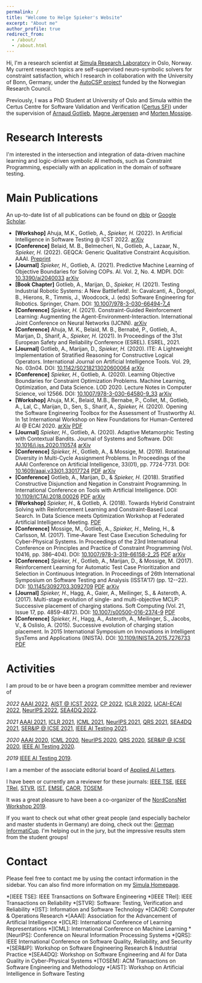 ```yaml
---
permalink: /
title: "Welcome to Helge Spieker's Website"
excerpt: "About me"
author_profile: true
redirect_from: 
  - /about/
  - /about.html
---
```


Hi, I'm a research scientist at [Simula Research Laboratory](https://www.simula.no/) in Oslo, Norway.
My current research topics are self-supervised neuro-symbolic solvers for constraint satisfaction, which I research in collaboration with the University of Bonn, Germany, under the [AutoCSP project](https://autocsp.eu/) funded by the Norwegian Research Council.

Previously, I was a PhD Student at University of Oslo and Simula within the Certus Centre for Software Validation and Verification ([Certus SFI](http://www.certus-sfi.no/)) under the supervision of [Arnaud Gotlieb](https://www.simula.no/people/arnaud), [Magne Jørgensen](https://www.simula.no/people/magnej) and [Morten Mossige](https://www.uis.no/nb/profile/1578).

Research Interests
======

I'm interested in the intersection and integration of data-driven machine learning and logic-driven symbolic AI methods, such as Constraint Programming, especially with an application in the domain of software testing. 

Main Publications
======

An up-to-date list of all publications can be found on [dblp](https://dblp.org/pid/169/5121) or [Google Scholar](https://scholar.google.com/citations?user=SMvVsioAAAAJ&hl=en&oi=ao).

* **[Workshop]** Ahuja, M.K., Gotlieb, A., _Spieker, H._ (2022). In Artificial Intelligence in Software Testing @ ICST 2022. [arXiv](https://arxiv.org/abs/2202.12139)
* **[Conference]** 	Belaid, M. B., Belmecheri, N., Gotlieb, A., Lazaar, N., _Spieker, H._ (2022). GEQCA: Generic Qualitative Constraint Acquisition. AAAI. [Preprint](https://aaai-2022.virtualchair.net/poster_aaai8101)
* **[Journal]** _Spieker, H._, Gotlieb, A. (2021). 	Predictive Machine Learning of Objective Boundaries for Solving COPs. AI. Vol. 2, No. 4. MDPI. DOI: [10.3390/ai2040033](http://dx.doi.org/10.3390/ai2040033) [arXiv](https://arxiv.org/abs/2111.03160)
* **[Book Chapter]** Gotlieb, A., Marijan, D., _Spieker, H._ (2021). Testing Industrial Robotic Systems: A New Battlefield!. In: Cavalcanti, A., Dongol, B., Hierons, R., Timmis, J., Woodcock, J. (eds) Software Engineering for Robotics. Springer, Cham. DOI: [10.1007/978-3-030-66494-7_4](https://doi.org/10.1007/978-3-030-66494-7_4)
* **[Conference]** _Spieker, H._ (2021). Constraint-Guided Reinforcement Learning: Augmenting the Agent-Environment-Interaction. International Joint Conference on Neural Networks (IJCNN). [arXiv](https://arxiv.org/abs/2104.11918)
* **[Conference]** Ahuja, M. K., Belaid, M. B., Bernabé, P., Gotlieb, A., Marijan, D., Sharif, A., _Spieker, H._ (2021). In Proceedings of the 31st European Safety and Reliability Conference (ESREL). ESREL, 2021. 
* **[Journal]** Gotlieb, A., Marijan, D., _Spieker, H._ (2020). ITE: A Lightweight Implementation of Stratified Reasoning for Constructive Logical Operators. International Journal on Artificial Intelligence Tools. Vol. 29, No. 03n04. DOI: [10.1142/S0218213020600064](https://doi.org/10.1142/S0218213020600064)
[arXiv](https://arxiv.org/abs/1811.03906)
* **[Conference]** _Spieker, H._, Gotlieb, A. (2020). Learning Objective Boundaries for Constraint Optimization Problems. Machine Learning, Optimization, and Data Science. LOD 2020. Lecture Notes in Computer Science, vol 12566. DOI: [10.1007/978-3-030-64580-9_33](https://doi.org/10.1007/978-3-030-64580-9_33) [arXiv](https://arxiv.org/abs/2006.11560)
* **[Workshop]** Ahuja, M.K., Belaid, M.B., Bernabe, P., Collet, M., Gotlieb, A., Lal, C., Marijan, D., Sen, S., Sharif, A., _Spieker, H._ (2020). Opening the Software Engineering Toolbox for the Assessment of Trustworthy AI. In 1st International Workshop on New Foundations for Human-Centered AI @ ECAI 2020. [arXiv](https://arxiv.org/abs/2007.07768) [PDF](http://ceur-ws.org/Vol-2659/ahuja.pdf)
* **[Journal]** _Spieker, H._, Gotlieb, A. (2020). Adaptive Metamorphic Testing with Contextual Bandits. Journal of Systems and Software. DOI: [10.1016/j.jss.2020.110574](https://doi.org/10.1016/j.jss.2020.110574) [arXiv](https://arxiv.org/abs/1910.00262)
* **[Conference]** _Spieker, H._, Gotlieb, A., & Mossige, M. (2019). Rotational Diversity in Multi-Cycle Assignment Problems. In Proceedings of the AAAI Conference on Artificial Intelligence, 33(01), pp. 7724-7731. DOI: [10.1609/aaai.v33i01.33017724](https://doi.org/10.1609/aaai.v33i01.33017724)
[PDF](files/Spieker_et_al._-_2019_-_Rotational_Diversity_in_Multi-Cycle_Assignment_Problems.pdf) 
[arXiv](https://arxiv.org/abs/1811.03496)
* **[Conference]** Gotlieb, A., Marijan, D., & _Spieker, H._ (2018). Stratified Constructive Disjunction and Negation in Constraint Programming. In International Conference on Tools with Artificial Intelligence. DOI: [10.1109/ICTAI.2018.00026](https://doi.org/10.1109/ICTAI.2018.00026)
[PDF](files/Gotlieb_Marijan_Spieker_-_2018_-_Stratified_Constructive_Disjunction_and_Negation_in_Constraint_Programming.pdf) 
[arXiv](https://arxiv.org/abs/1811.03906v1)
* **[Workshop]** _Spieker, H._, & Gotlieb, A. (2018). Towards Hybrid Constraint Solving with Reinforcement Learning and Constraint-Based Local Search. In Data Science meets Optimization Workshop at Federated Artificial Intelligence Meeting.
[PDF](files/Spieker_Gotlieb_-_2018_-_Towards_Hybrid_Constraint_Solving_with_Reinforcement_Learning_and_Constraint-Based_Local_Search.pdf)
* **[Conference]** Mossige, M., Gotlieb, A., _Spieker, H._, Meling, H., & Carlsson, M. (2017). Time-Aware Test Case Execution Scheduling for Cyber-Physical Systems. In Proceedings of the 23rd International Conference on Principles and Practice of Constraint Programming (Vol. 10416, pp. 386–404). DOI: [10.1007/978-3-319-66158-2\_25](https://doi.org/10.1007/978-3-319-66158-2_25)
[PDF](files/Mossige_et_al._-_2017_-_Time-Aware_Test_Case_Execution_Scheduling_for_Cyber-Physical_Systems.pdf) 
[arXiv](https://arxiv.org/abs/1902.04627)
* **[Conference]** _Spieker, H._, Gotlieb, A., Marijan, D., & Mossige, M. (2017). Reinforcement Learning for Automatic Test Case Prioritization and Selection in Continuous Integration. In Proceedings of 26th International Symposium on Software Testing and Analysis (ISSTA’17) (pp. 12--22). DOI: [10.1145/3092703.3092709](https://doi.org/10.1145/3092703.3092709) 
[PDF](files/Spieker_et_al._-_2017_-_Reinforcement_Learning_for_Automatic_Test_Case_Prioritization_and_Selection_in_Continuous_Integration.pdf) 
[arXiv](https://arxiv.org/abs/1811.04122)
* **[Journal]** _Spieker, H._, Hagg, A., Gaier, A., Meilinger, S., & Asteroth, A. (2017). Multi-stage evolution of single- and multi-objective MCLP: Successive placement of charging stations. Soft Computing (Vol. 21, Issue 17, pp. 4859-4872). DOI: [10.1007/s00500-016-2374-9](https://doi.org/10.1007/s00500-016-2374-9)
[PDF](files/Spieker_et_al._-_2017_-_Multi-stage_evolution_of_single-_and_multi-objective_MCLP.pdf)
* **[Conference]** _Spieker, H._, Hagg, A., Asteroth, A., Meilinger, S., Jacobs, V., & Oslislo, A. (2015). Successive evolution of charging station placement. In 2015 International Symposium on Innovations in Intelligent SysTems and Applications (INISTA). DOI: [10.1109/INISTA.2015.7276733](https://doi.org/10.1109/INISTA.2015.7276733)
[PDF](files/Spieker_et_al._-_2015_-_Successive_evolution_of_charging_station_placement.pdf)

Activities
======

I am proud to be or have been a program committee member and reviewer of 

*2022*
[AAAI 2022](https://aaai.org/Conferences/AAAI-22/), 
[AIST @ ICST 2022](https://icst2022.vrain.upv.es/home/aist-2022),
[CP 2022](https://cp2022.a4cp.org/),
[ICLR 2022](https://iclr.cc/Conferences/2022/),
[IJCAI-ECAI 2022](https://ijcai-22.org/),
[NeurIPS 2022](https://nips.cc/Conferences/2022/),
[SEA4DQ 2022](https://sea4dq.github.io/).

*2021*
[AAAI 2021](https://aaai.org/Conferences/AAAI-21/), 
[ICLR 2021](https://iclr.cc/Conferences/2021/), 
[ICML 2021](https://icml.cc/Conferences/2021), 
[NeurIPS 2021](https://nips.cc/Conferences/2021/), 
[QRS 2021](https://qrs21.techconf.org/), 
[SEA4DQ 2021](https://sea4dq.github.io/),
[SER&IP @ ICSE 2021](https://dumari.github.io/serip2021/), 
[IEEE AI Testing 2021](http://ieeeaitests.com/).

*2020*
[AAAI 2020](https://aaai.org/Conferences/AAAI-20/), 
[ICML 2020](https://icml.cc/Conferences/2020), 
[NeurIPS 2020](https://nips.cc/Conferences/2020/), 
[QRS 2020](https://qrs20.techconf.org/), 
[SER&IP @ ICSE 2020](https://dumari.github.io/serip2020/), 
[IEEE AI Testing 2020](http://ieeeaitests.com/).

*2019*
[IEEE AI Testing 2019](http://ieeeaitests.com/).

I am a member of the associate editorial board of [Applied AI Letters](https://onlinelibrary.wiley.com/journal/26895595).

I have been or currently am a reviewer for these journals: 
[IEEE TSE](https://www.computer.org/csdl/journal/ts), 
[IEEE TRel](https://rs.ieee.org/publications/transactions-on-reliability.html), 
[STVR](https://onlinelibrary.wiley.com/journal/10991688), 
[IST](https://www.journals.elsevier.com/information-and-software-technology), 
[EMSE](https://www.springer.com/journal/10664),
[CAOR](https://www.journals.elsevier.com/computers-and-operations-research),
[TOSEM](https://dl.acm.org/journal/tosem).

It was a great pleasure to have been a co-organizer of the [NordConsNet Workshop 2019](https://nordconsnet19.github.io/).

If you want to check out what other great people (and especially bachelor and master students in Germany) are doing, check out the: [German InformatiCup](https://gi.de/informaticup).
I'm helping out in the jury, but the impressive results stem from the student groups!

Contact
======
Please feel free to contact me by using the contact information in the sidebar.
You can also find more information on my [Simula Homepage](https://www.simula.no/people/helge).

*[IEEE TSE]: IEEE Transactions on Software Engineering
*[IEEE TRel]: IEEE Transactions on Reliability
*[STVR]: Software: Testing, Verification and Reliability
*[IST]: Information and Software Technology
*[CAOR]: Computer & Operations Research
*[AAAI]: Association for the Advancement of Artificial Intelligence
*[ICLR]: International Conference of Learning Representations
*[ICML]: International Conference on Machine Learning
*[NeurIPS]: Conference on Neural Information Processing Systems
*[QRS]: IEEE International Conference on Software Quality, Reliability, and Security
*[SER&IP]: Workshop on Software Engineering Research & Industrial Practice
*[SEA4DQ]: Workshop on Software Engineering and AI for Data Quality in Cyber-Physical Systems
*[TOSEM]: ACM Transactions on Software Engineering and Methodology
*[AIST]: Workshop on Artificial Intelligence in Software Testing
